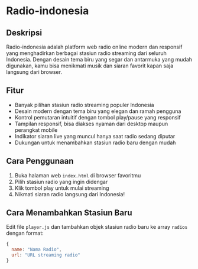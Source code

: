 # Radio-indonesia

## Deskripsi
Radio-indonesia adalah platform web radio online modern dan responsif yang menghadirkan berbagai stasiun radio streaming dari seluruh Indonesia. Dengan desain tema biru yang segar dan antarmuka yang mudah digunakan, kamu bisa menikmati musik dan siaran favorit kapan saja langsung dari browser.

## Fitur
- Banyak pilihan stasiun radio streaming populer Indonesia  
- Desain modern dengan tema biru yang elegan dan ramah pengguna  
- Kontrol pemutaran intuitif dengan tombol play/pause yang responsif  
- Tampilan responsif, bisa diakses nyaman dari desktop maupun perangkat mobile  
- Indikator siaran live yang muncul hanya saat radio sedang diputar  
- Dukungan untuk menambahkan stasiun radio baru dengan mudah

## Cara Penggunaan
1. Buka halaman web `index.html` di browser favoritmu  
2. Pilih stasiun radio yang ingin didengar  
3. Klik tombol play untuk mulai streaming  
4. Nikmati siaran radio langsung dari Indonesia!

## Cara Menambahkan Stasiun Baru
Edit file `player.js` dan tambahkan objek stasiun radio baru ke array `radios` dengan format:

```js
{
  name: "Nama Radio",
  url: "URL streaming radio"
}

